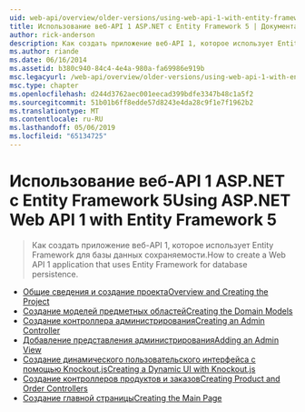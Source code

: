 ```yaml
---
uid: web-api/overview/older-versions/using-web-api-1-with-entity-framework-5/index
title: Использование веб-API 1 ASP.NET с Entity Framework 5 | Документация Майкрософт
author: rick-anderson
description: Как создать приложение веб-API 1, которое использует Entity Framework для базы данных сохраняемости.
ms.author: riande
ms.date: 06/16/2014
ms.assetid: b380c940-84c4-4e4a-980a-fa69986e919b
msc.legacyurl: /web-api/overview/older-versions/using-web-api-1-with-entity-framework-5
msc.type: chapter
ms.openlocfilehash: d244d3762aec001eecad399bdfe3347b48c1a5f2
ms.sourcegitcommit: 51b01b6ff8edde57d8243e4da28c9f1e7f1962b2
ms.translationtype: MT
ms.contentlocale: ru-RU
ms.lasthandoff: 05/06/2019
ms.locfileid: "65134725"
---
```

# <a name="using-aspnet-web-api-1-with-entity-framework-5"></a><span data-ttu-id="d129b-103">Использование веб-API 1 ASP.NET с Entity Framework 5</span><span class="sxs-lookup"><span data-stu-id="d129b-103">Using ASP.NET Web API 1 with Entity Framework 5</span></span>

> <span data-ttu-id="d129b-104">Как создать приложение веб-API 1, которое использует Entity Framework для базы данных сохраняемости.</span><span class="sxs-lookup"><span data-stu-id="d129b-104">How to create a Web API 1 application that uses Entity Framework for database persistence.</span></span>

- [<span data-ttu-id="d129b-105">Общие сведения и создание проекта</span><span class="sxs-lookup"><span data-stu-id="d129b-105">Overview and Creating the Project</span></span>](using-web-api-with-entity-framework-part-1.md)
- [<span data-ttu-id="d129b-106">Создание моделей предметных областей</span><span class="sxs-lookup"><span data-stu-id="d129b-106">Creating the Domain Models</span></span>](using-web-api-with-entity-framework-part-2.md)
- [<span data-ttu-id="d129b-107">Создание контроллера администрирования</span><span class="sxs-lookup"><span data-stu-id="d129b-107">Creating an Admin Controller</span></span>](using-web-api-with-entity-framework-part-3.md)
- [<span data-ttu-id="d129b-108">Добавление представления администрирования</span><span class="sxs-lookup"><span data-stu-id="d129b-108">Adding an Admin View</span></span>](using-web-api-with-entity-framework-part-4.md)
- [<span data-ttu-id="d129b-109">Создание динамического пользовательского интерфейса с помощью Knockout.js</span><span class="sxs-lookup"><span data-stu-id="d129b-109">Creating a Dynamic UI with Knockout.js</span></span>](using-web-api-with-entity-framework-part-5.md)
- [<span data-ttu-id="d129b-110">Создание контроллеров продуктов и заказов</span><span class="sxs-lookup"><span data-stu-id="d129b-110">Creating Product and Order Controllers</span></span>](using-web-api-with-entity-framework-part-6.md)
- [<span data-ttu-id="d129b-111">Создание главной страницы</span><span class="sxs-lookup"><span data-stu-id="d129b-111">Creating the Main Page</span></span>](using-web-api-with-entity-framework-part-7.md)
